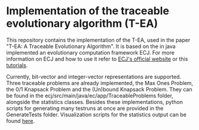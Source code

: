 # Implementation of the traceable evolutionary algorithm (T-EA)

This repository contains the implementation of the T-EA, used in the paper "T-EA: A Traceable Evolutionary Algorithm". It is based on the in java implemented an evolutionary computation framework ECJ. For more information on ECJ and how to use it refer to  [ECJ's official website](http://cs.gmu.edu/~eclab/projects/ecj/) or this [tutorials](https://parabon.com/dev-center/origin/ecj/index.html).

Currently, bit-vector and integer-vector representations are supported. Three traceable problems are already implemented, the Max Ones Problem, the 0/1 Knapsack Problem and the (Un)bound Knapsack Problem. They can be found in the ecj/src/main/java/ec/app/TraceableProblems folder, alongside the statistics classes. Besides these implementations, python scripts for generating many testruns at once are provided in the GenerateTests folder. Visualization scripts for the statistics output can be found [here](https://github.com/tobeneck/t-ea_visualizations).
